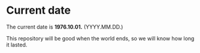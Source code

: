 # Current date

The current date is **1976.10.01.** (YYYY.MM.DD.)

This repository will be good when the world ends, so we will know how long it lasted.